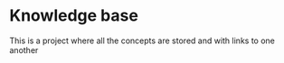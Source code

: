 
# Knowledge base

This is a project where all the concepts are stored and with links to one another 
